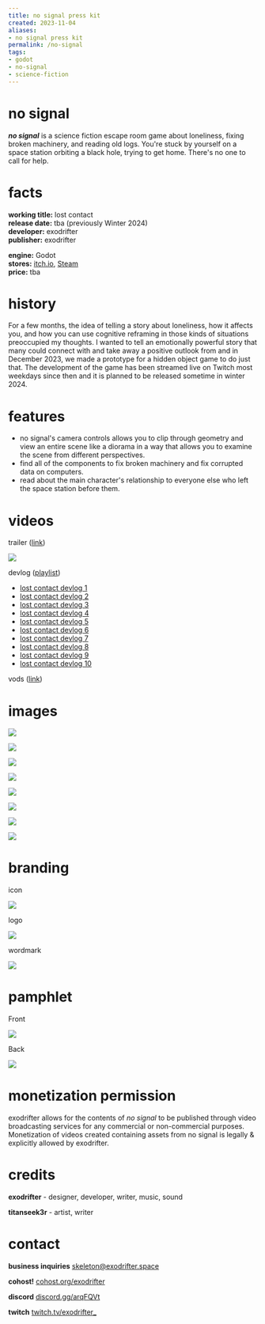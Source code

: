 ```yaml
---
title: no signal press kit
created: 2023-11-04
aliases:
- no signal press kit
permalink: /no-signal
tags:
- godot
- no-signal
- science-fiction
---
```


# no signal

_**no signal**_ is a science fiction escape room game about loneliness, fixing broken machinery, and reading old logs. You're stuck by yourself on a space station orbiting a black hole, trying to get home. There's no one to call for help.

# facts

<div class="flex">
<div style="flex-grow: 1">

**working title:** lost contact<br/>
**release date:** tba (previously Winter 2024)<br/>
**developer:** exodrifter<br/>
**publisher:** exodrifter<br/>

</div>
<div style="flex-grow: 1">

**engine:** Godot<br/>
**stores:** [itch.io](https://exodrifter.itch.io/lost-contact), [Steam](https://store.steampowered.com/app/2840590/no_signal)<br/>
**price:** tba<br/>

</div>
</div>

# history

For a few months, the idea of telling a story about loneliness, how it affects you, and how you can use cognitive reframing in those kinds of situations preoccupied my thoughts. I wanted to tell an emotionally powerful story that many could connect with and take away a positive outlook from and in December 2023, we made a prototype for a hidden object game to do just that. The development of the game has been streamed live on Twitch most weekdays since then and it is planned to be released sometime in winter 2024.

# features

- no signal's camera controls allows you to clip through geometry and view an entire scene like a diorama in a way that allows you to examine the scene from different perspectives.
- find all of the components to fix broken machinery and fix corrupted data on computers.
- read about the main character's relationship to everyone else who left the space station before them.

# videos

trailer ([link](https://www.youtube.com/watch?v=Ed8CmFCwBzI))

![](https://www.youtube.com/watch?v=Ed8CmFCwBzI)

devlog ([playlist](https://www.youtube.com/playlist?list=PLd8SaP0bJwZK-WMlO0YxpJi3ZRxAqq2Ap))
- [lost contact devlog 1](../blog/20231224031713.md)
- [lost contact devlog 2](../blog/20231231003839.md)
- [lost contact devlog 3](../blog/20240106154120.md)
- [lost contact devlog 4](../blog/20240114134443.md)
- [lost contact devlog 5](../blog/20240120223842.md)
- [lost contact devlog 6](../blog/20240128044819.md)
- [lost contact devlog 7](../blog/20240204054934.md)
- [lost contact devlog 8](../blog/20240212031904.md)
- [lost contact devlog 9](../blog/20240221200148.md)
- [lost contact devlog 10](../blog/20240225175931.md)

vods ([link](https://vods.exodrifter.space/tag/lost-contact/))

# images

![](no-signal/screen-1.png)

![](no-signal/screen-2.png)

![](no-signal/screen-3.png)

![](no-signal/screen-4.png)

![](no-signal/screen-5.png)

![](no-signal/screen-6.png)

![](no-signal/screen-7.png)

![](no-signal/screen-8.png)

# branding

icon

![](no-signal/icon.svg)

logo

![](no-signal/logo.svg)

wordmark

![](no-signal/wordmark.svg)

# pamphlet

Front

![](no-signal/pamphlet-front.png)

Back

![](no-signal/pamphlet-back.png)

# monetization permission

exodrifter allows for the contents of _no signal_ to be published through video broadcasting services for any commercial or non-commercial purposes. Monetization of videos created containing assets from no signal is legally & explicitly allowed by exodrifter.

# credits

**exodrifter** - designer, developer, writer, music, sound

**titanseek3r** - artist, writer

# contact

**business inquiries** [skeleton@exodrifter.space](mailto:skeleton@exodrifter.space)

**cohost!** [cohost.org/exodrifter](https://cohost.org/exodrifter)

**discord** [discord.gg/arqFQVt](https://discord.gg/arqFQVt)

**twitch** [twitch.tv/exodrifter_](https://twitch.tv/exodrifter_)
